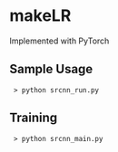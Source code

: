 # makeLR
Implemented with PyTorch

## Sample Usage
	 > python srcnn_run.py

## Training
	 > python srcnn_main.py


